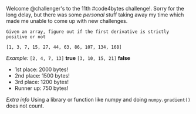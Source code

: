 Welcome @challenger's to the 11th #code4bytes challenge!. Sorry for the long delay, but there was some *personal* stuff taking away my time which made me unable to come up with new challenges.
```
Given an array, figure out if the first derivative is strictly positive or not

[1, 3, 7, 15, 27, 44, 63, 86, 107, 134, 168]
```
*Example:*
`[2, 4, 7, 13]`
**true**
`[3, 10, 15, 21]`
**false**

- 1st place: 2000 bytes!
- 2nd place: 1500 bytes!
- 3rd place: 1200 bytes!
- Runner up: 750 bytes!

*Extra info*
Using a library or function like numpy and doing `numpy.gradient()` does not count.
